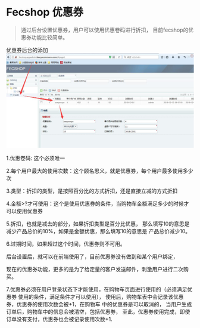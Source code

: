 Fecshop 优惠券
==================

> 通过后台设置优惠券，用户可以使用优惠卷码进行折扣，
> 目前fecshop的优惠券功能比较简单。

优惠券后台的添加
![xxxx](images/a41.jpg)

1.优惠卷码: 这个必须唯一

2.每个用户最大的使用次数：这个顾名思义，就是优惠券，每个用户最多使用多少次

3.类型：折扣的类型，是按照百分比的方式折扣，还是直接立减的方式折扣

4.金额>?才可使用：这个是使用优惠券的条件，当购物车金额满足多少的时候才可以使用优惠券

5.折扣，也就是减去的部分，如果折扣类型是百分比优惠， 那么填写10的意思是
减少产品总价的10%，如果是金额优惠，那么填写10的意思是
产品总价减少10。

6.过期时间，如果超过这个时间，优惠券则不可用。

后台设置后，就可以在前端使用了，目前优惠券没有做到和某个用户绑定，

现在的优惠券功能，更多的是为了给定量的客户发送邮件，刺激用户进行二次购买。

7.优惠券必须在用户登录状态下才能使用，在购物车页面进行使用的（必须满足优惠券
使用的条件，满足条件才可以使用），
使用后，购物车表中会记录该优惠券，优惠券的使用次数会被+1，在购物车
中的优惠券是可以取消的，
当用户生成订单后，购物车中的信息会被清空，包括优惠券，
至此，优惠券使用完成，即使订单没有支付，优惠券也会被记录使用次数+1.



















